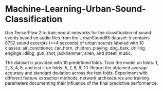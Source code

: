 # Machine-Learning-Urban-Sound-Classification
Use TensorFlow 2 to train neural networks for the classification of sound events based on audio files from the UrbanSound8K dataset: it contains 8732 sound excerpts (<=4 seconds) of urban sounds labeled with 10 classes: air_conditioner, car_horn, children_playing, dog_bark, drilling, enginge_idling, gun_shot, jackhammer, siren, and street_music.


The dataset is provided with 10 predefined folds. Train the model on folds: 1, 2, 3, 4, 6, and test it on folds: 5, 7, 8, 9, 10. Report the obtained average accuracy and standard deviation across the test folds. Experiment with different feature extraction methods, network architectures and training parameters documenting their influence of the final predictive performance.

 
